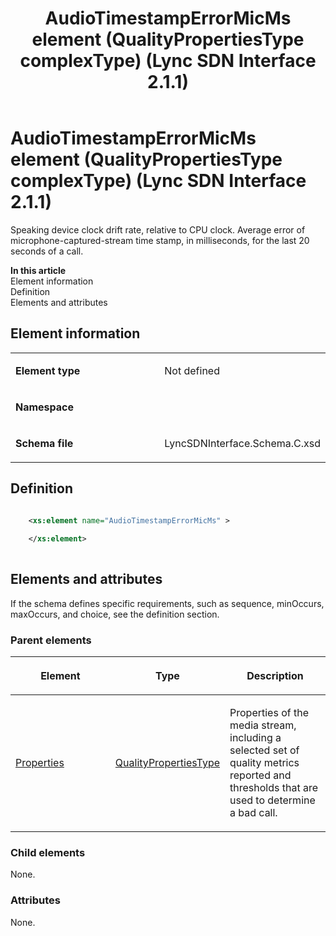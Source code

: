 ﻿---
title: AudioTimestampErrorMicMs element (QualityPropertiesType complexType) (Lync SDN Interface 2.1.1)
TOCTitle: AudioTimestampErrorMicMs element
ms:assetid: bc9c576f-3337-4ac7-58a9-0669094843b9
ms:mtpsurl: https://msdn.microsoft.com/en-us/library/Dn912668(v=office.15)
ms:contentKeyID: 64126838
ms.date: 02/16/2015
mtps_version: v=office.15
dev_langs:
- xml
---

# AudioTimestampErrorMicMs element (QualityPropertiesType complexType) (Lync SDN Interface 2.1.1)

Speaking device clock drift rate, relative to CPU clock. Average error of microphone-captured-stream time stamp, in milliseconds, for the last 20 seconds of a call.


**In this article**  
Element information  
Definition  
Elements and attributes  

## Element information

<table>
<colgroup>
<col style="width: 50%" />
<col style="width: 50%" />
</colgroup>
<tbody>
<tr class="odd">
<td><p><strong>Element type</strong></p></td>
<td><p>Not defined</p></td>
</tr>
<tr class="even">
<td><p><strong>Namespace</strong></p></td>
<td><p></p></td>
</tr>
<tr class="odd">
<td><p><strong>Schema file</strong></p></td>
<td><p>LyncSDNInterface.Schema.C.xsd</p></td>
</tr>
</tbody>
</table>


## Definition

``` xml

    <xs:element name="AudioTimestampErrorMicMs" >
    
    </xs:element>
  
```

## Elements and attributes

If the schema defines specific requirements, such as sequence, minOccurs, maxOccurs, and choice, see the definition section.

### Parent elements

<table>
<colgroup>
<col style="width: 33%" />
<col style="width: 33%" />
<col style="width: 33%" />
</colgroup>
<thead>
<tr class="header">
<th><p>Element</p></th>
<th><p>Type</p></th>
<th><p>Description</p></th>
</tr>
</thead>
<tbody>
<tr class="odd">
<td><p><a href="properties-element-qualitytype-complextype-lync-sdn-interface-2-1-1.md">Properties</a></p></td>
<td><p><a href="qualitypropertiestype-complextype-lync-sdn-interface-2-1-1.md">QualityPropertiesType</a></p></td>
<td><p>Properties of the media stream, including a selected set of quality metrics reported and thresholds that are used to determine a bad call.</p></td>
</tr>
</tbody>
</table>


### Child elements

None.

### Attributes

None.

